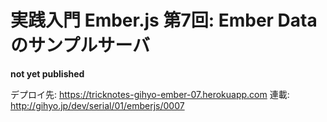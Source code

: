 # 実践入門 Ember.js 第7回: Ember Data のサンプルサーバ

**not yet published**

デプロイ先: https://tricknotes-gihyo-ember-07.herokuapp.com
連載: http://gihyo.jp/dev/serial/01/emberjs/0007
